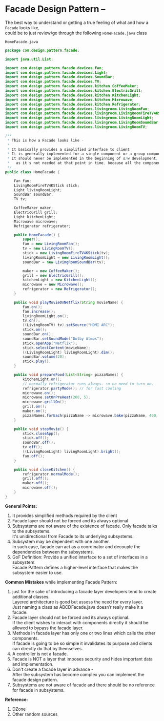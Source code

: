 # Facade Design Pattern – 

The best way to understand or getting a true feeling of what and how a `Facade` looks like,  
could be to just review/go through the following `HomeFacade.java` class  

`HomeFacade.java`  
```java
package com.design.pattern.facade;

import java.util.List;

import com.design.pattern.facade.devices.Fan;
import com.design.pattern.facade.devices.Light;
import com.design.pattern.facade.devices.SoundBar;
import com.design.pattern.facade.devices.TV;
import com.design.pattern.facade.devices.kitchen.CoffeeMaker;
import com.design.pattern.facade.devices.kitchen.ElectricGrill;
import com.design.pattern.facade.devices.kitchen.KitchenLight;
import com.design.pattern.facade.devices.kitchen.Microwave;
import com.design.pattern.facade.devices.kitchen.Refrigerator;
import com.design.pattern.facade.devices.livingroom.LivingRoomFan;
import com.design.pattern.facade.devices.livingroom.LivingRoomFireTV4KStick;
import com.design.pattern.facade.devices.livingroom.LivingRoomLight;
import com.design.pattern.facade.devices.livingroom.LivingRoomSoundBar;
import com.design.pattern.facade.devices.livingroom.LivingRoomTV;

/**
 * This is how a Facade looks like - 
 *
 * It basically provides a simplified interface to client
 * It is generally implemented for a single component or a group components that evolve to become very complex over the period of time.
 * It should never be implemented in the beginning of s/w development, 
 *   as it's not needed at that point in time, because all the components/subsytem are generally simple in nature.
 */
public class HomeFacade {

	Fan fan;
	LivingRoomFireTV4KStick stick;
	Light livingRoomLight;
	SoundBar soundBar;
	TV tv;

	CoffeeMaker maker;
	ElectricGrill grill;
	Light kitchenLight;
	Microwave microwave;
	Refrigerator refrigerator;

	public HomeFacade() {
		super();
		fan = new LivingRoomFan();
		tv = new LivingRoomTV();
		stick = new LivingRoomFireTV4KStick(tv);
		livingRoomLight = new LivingRoomLight();
		soundBar = new LivingRoomSoundBar(tv);

		maker = new CoffeeMaker();
		grill = new ElectricGrill();
		kitchenLight = new KitchenLight();
		microwave = new Microwave();
		refrigerator = new Refrigerator();
	}

	public void playMovieOnNetflix(String movieName) {
		fan.on();
		fan.increase();
		livingRoomLight.on();
		tv.on();
		((LivingRoomTV) tv).setSource("HDMI ARC");
		stick.on();
		soundBar.on();
		soundBar.setSoundMode("Dolby Atmos");
		stick.openApp("Netflix");
		stick.selectContent(movieName);
		((LivingRoomLight) livingRoomLight).dim();
		soundBar.volume(20);
		stick.play();
	}

	public void prepareFood(List<String> pizzaNames) {
		kitchenLight.on();
		// normally refrigerator runs always. so no need to turn on.
		refrigerator.partyMode(); // for fast cooling
		microwave.on();
		microwave.setOnPreHeat(200, 5);
		microwave.grillOn();
		grill.on();
		maker.on();
		pizzaNames.forEach(pizzaName -> microwave.bake(pizzaName, 400, 10));
	}

	public void stopMovie() {
		stick.closeApp();
		stick.off();
		soundBar.off();
		tv.off();
		((LivingRoomLight) livingRoomLight).bright();
		fan.off();
	}

	public void closeKitchen() {
		refrigerator.normalMode();
		grill.off();
		maker.off();
		microwave.off();
	}
}
```

**General Points:**  
1. It provides simplified methods required by the client
2. Facade layer should not be forced and its always optional
3. Subsystems are not aware of the existence of facade. Only facade talks to the subsystems.  
   it's unidirectional from Facade to its underlying subsystems.
4. Subsystem may be dependent with one another.  
   In such case, facade can act as a coordinator and decouple the dependencies between the subsystems.
5. GoF Definition: Provide a unified interface to a set of interfaces in a subsystem.  
   Facade Pattern defines a higher-level interface that makes the subsystem easier to use.

**Common Mistakes** while implementing Facade Pattern:  
1. just for the sake of introducing a facade layer developers tend to create additional classes.  
  Layered architecture is good but assess the need for every layer.  
  Just naming a class as ABCDFacade.java doesn’r really make it a facade.  
2. Facade layer should not be forced and its always optional.  
   If the client wishes to interact with components directly it should be allowed to bypass the facade layer.  
3. Methods in facade layer has only one or two lines which calls the other components.  
   If facade is going to be so simple it invalidates its purpose and clients can directly do that by themselves.  
4. A controller is not a facade. 
5. Facade is NOT a layer that imposes security and hides important data and implementation. 
6. Don't create a facade layer in advance -  
   After the subsystem has become complex you can implement the facade design pattern.
7. Subsystems are not aware of facade and there should be no reference for facade in subsystems.

**Reference:**  
1. DZone
2. Other random sources

